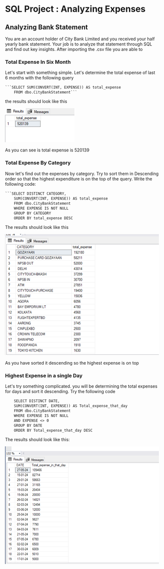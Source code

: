 # SQL Project : Analyzing Expenses

## Analyzing Bank Statement

You are an account holder of City Bank Limited and you received your half yearly bank statement. Your job is to analyze that statement through SQL and find out key insights.
After importing the .csv file you are able to

### Total Expense In Six Month

Let's start with something simple. Let's determine the total expense of last 6 months with the following query

    ```SELECT SUM(CONVERT(INT, EXPENSE)) AS total_expense
        FROM dbo.CityBankStatement```

the results should look like this

![total_expense](Assets/Total_Expense_Query.PNG)

As you can see is total expense is 520139

### Total Expense By Category

Now let's find out the expenses by category. Try to sort them in Descending order so that the highest expenditure is on the top of the query. Write the following code:

    ```SELECT DISTINCT CATEGORY,
        SUM(CONVERT(INT, EXPENSE)) AS total_expense
        FROM dbo.CityBankStatement
        WHERE EXPENSE IS NOT NULL
        GROUP BY CATEGORY
        ORDER BY total_expense DESC

The results should look like this

![ExpenseByCategory](Assets/Total_Expense_by_Category_%20Query.PNG)

As you have sorted it descending so the highest expense is on top

### Highest Expense in a single Day

Let's try something complicated. you will be determining the total expenses for days and sort it descending. Try the following code

        SELECT DISTINCT DATE,
        SUM(CONVERT(INT, EXPENSE)) AS Total_expense_that_day
        FROM dbo.CityBankStatement
        WHERE EXPENSE IS NOT NULL
        AND EXPENSE <> 0
        GROUP BY DATE
        ORDER BY Total_expense_that_day DESC

The results should look like this:

![ExpenseByCategory](<Assets/Total_Expense_in_a_day%20(2).PNG>)
